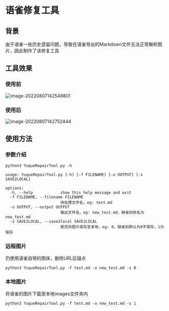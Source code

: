 # 语雀修复工具

## 背景

由于语雀一些历史遗留问题，导致在语雀导出的Markdown文件无法正常解析图片，因此制作了该修复工具



## 工具效果

### 使用前

![image-20220807142549801](https://lxxx-markdown.oss-cn-beijing.aliyuncs.com/pictures/202208071425901.png)

### 使用后

![image-20220807142752444](https://lxxx-markdown.oss-cn-beijing.aliyuncs.com/pictures/202208071427486.png)

## 使用方法

### 参数介绍

```
python3 YuqueRepairTool.py -h

usage: YuqueRepairTool.py [-h] [-f FILENAME] [-o OUTPUT] [-s SAVE2LOCAL]

options:
  -h, --help            show this help message and exit
  -f FILENAME, --filename FILENAME
                        待处理文件名，eg: test.md
  -o OUTPUT, --output OUTPUT
                        输出文件名，eg: new_test.md，缺省则命名为new_test.md
  -s SAVE2LOCAL, --save2local SAVE2LOCAL
                        是否将图片保存至本地，eg: 0，缺省则默认为0不保存，1为保存
```

### 远程图片

仍使用语雀自带的图床，删除URL后锚点

```
python3 YuqueRepairTool.py -f test.md -o new_test.md -s 0
```

### 本地图片

将语雀的图片下载至本地images文件夹内

```
python3 YuqueRepairTool.py -f test.md -o new_test.md -s 1
```


